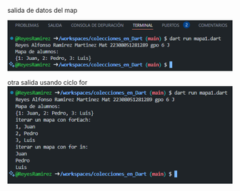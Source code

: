 salida de datos del map

![alt text](image-1.png)

otra salida usando ciclo for
![alt text](image-2.png)